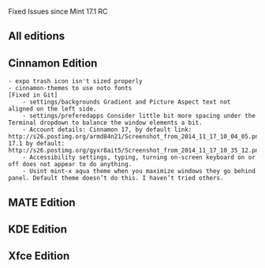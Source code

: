 Fixed Issues since Mint 17.1 RC

All editions
------------
	
Cinnamon Edition
----------------
	- expo trash icon isn't sized properly
	- cinnamon-themes to use noto fonts
	[Fixed in Git]
		- settings/backgrounds Gradient and Picture Aspect text not aligned on the left side.
		- settings/preferedapps Consider little bit more spacing under the Terminal dropdown to balance the window elements a bit.
		- Account details: Cinnamon 17, by default link: http://s26.postimg.org/armd84n21/Screenshot_from_2014_11_17_10_04_05.png, 17.1 by default: http://s26.postimg.org/gyxr8ait5/Screenshot_from_2014_11_17_10_35_12.png
		- Accessibility settings, typing, turning on-screen keyboard on or off does not appear to do anything. 
		- Usint mint-x aqua theme when you maximize windows they go behind panel. Default theme doesn’t do this. I haven’t tried others.
	
MATE Edition
------------

KDE Edition
-----------

Xfce Edition
------------
	